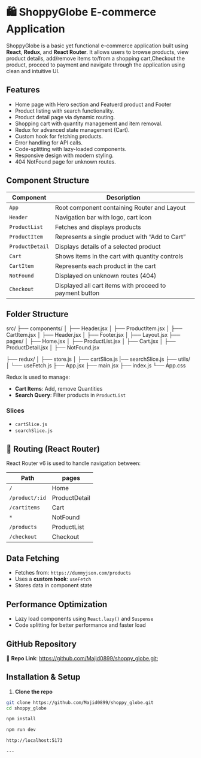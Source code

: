 # 🛍️ ShoppyGlobe E-commerce Application

ShoppyGlobe is a basic yet functional e-commerce application built using **React**, **Redux**, and **React Router**. It allows users to browse products, view product details, add/remove items to/from a shopping cart,Checkout the product, proceed to payment and navigate through the application using clean and intuitive UI.


##  Features

- Home page with Hero section and Featuerd product and Footer
- Product listing with search functionality.
- Product detail page via dynamic routing.
- Shopping cart with quantity management and item removal.
- Redux for advanced state management (Cart).
- Custom hook for fetching products.
- Error handling for API calls.
- Code-splitting with lazy-loaded components.
- Responsive design with modern styling.
- 404 NotFound page for unknown routes.

## Component Structure

| Component      | Description |
|----------------|-------------|
| `App`          | Root component containing Router and Layout |
| `Header`       | Navigation bar with logo, cart icon |
| `ProductList`  | Fetches and displays products |
| `ProductItem`  | Represents a single product with “Add to Cart” |
| `ProductDetail`| Displays details of a selected product |
| `Cart`         | Shows items in the cart with quantity controls |
| `CartItem`     | Represents each product in the cart |
| `NotFound`     | Displayed on unknown routes (404) |
| `Checkout`     | Displayed all cart items with proceed to payment button |

## Folder Structure

src/
├── components/
│   ├── Header.jsx
│   ├── ProductItem.jsx
│   ├── CartItem.jsx
│   ├── Header.jsx
│   ├── Footer.jsx
│   ├── Layout.jsx
├── pages/
│   ├── Home.jsx
│   ├── ProductList.jsx
│   ├── Cart.jsx
│   ├── ProductDetail.jsx
│   ├── NotFound.jsx

├── redux/
│   ├── store.js
│   ├── cartSlice.js
    |── searchSlice.js
├── utils/
│   └── useFetch.js
├── App.jsx
├── main.jsx
├── index.js
└── App.css

Redux is used to manage:

-  **Cart Items**: Add, remove Quantities
-  **Search Query**: Filter products in `ProductList`

### Slices

- `cartSlice.js`
- `searchSlice.js`

## 🔁 Routing (React Router)

React Router v6 is used to handle navigation between:

| Path           | pages       |
|----------------|-----------------|
| `/`            | Home            |
| `/product/:id` | ProductDetail   |
| `/cartitems`   | Cart            |
| `*`            | NotFound        |
| `/products`    | ProductList     |
| `/checkout`    | Checkout        |

## Data Fetching

- Fetches from: `https://dummyjson.com/products`
- Uses a **custom hook**: `useFetch`
- Stores data in component state

## Performance Optimization

- Lazy load components using `React.lazy()` and `Suspense`
- Code splitting for better performance and faster load

##  GitHub Repository

🔗 **Repo Link**: https://github.com/Majid0899/shoppy_globe.git;

##   Installation & Setup

1. **Clone the repo**

```bash
git clone https://github.com/Majid0899/shoppy_globe.git
cd shoppy_globe

npm install

npm run dev

http://localhost:5173

---